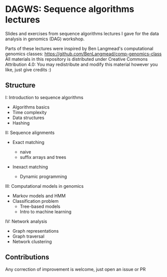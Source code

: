 # DAGWS: Sequence algorithms lectures

Slides and exercises from sequence algorithms lectures I gave for the data analysis in genomics (DAG) workshop.

Parts of these lectures were inspired by Ben Langmead's computational genomics classes: https://github.com/BenLangmead/comp-genomics-class
All materials in this repository is distributed under Creative Commons Attribution 4.0: You may redistribute and modify  this material however you like, just give credits :)

## Structure 

I: Introduction to sequence algorithms

  * Algorithms basics
  * Time complexity
  * Data structures
  * Hashing

II: Sequence alignments

  * Exact matching
    - naive
    - suffix arrays and trees
    
  * Inexact matching
    - Dynamic programming
 
III: Computational models in genomics

  * Markov models and HMM
  * Classification problem
    - Tree-based models
    - Intro to machine learning
 
IV: Network analysis

  * Graph representations
  * Graph traversal
  * Network clustering

## Contributions
Any correction of improvement is welcome, just open an issue or PR
